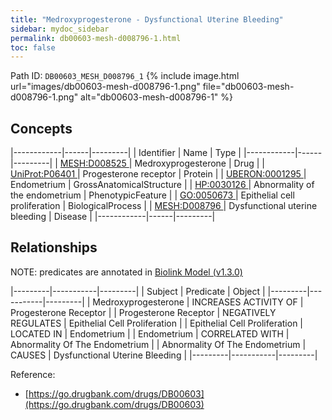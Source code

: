 ```yaml
---
title: "Medroxyprogesterone - Dysfunctional Uterine Bleeding"
sidebar: mydoc_sidebar
permalink: db00603-mesh-d008796-1.html
toc: false 
---
```



Path ID: `DB00603_MESH_D008796_1`
{% include image.html url="images/db00603-mesh-d008796-1.png" file="db00603-mesh-d008796-1.png" alt="db00603-mesh-d008796-1" %}

## Concepts

|------------|------|---------|
| Identifier | Name | Type    |
|------------|------|---------|
| <a href="https://identifiers.org/MESH:D008525">MESH:D008525 </a> | Medroxyprogesterone | Drug |
| <a href="https://identifiers.org/UniProt:P06401">UniProt:P06401 </a> | Progesterone receptor | Protein |
| <a href="https://identifiers.org/UBERON:0001295">UBERON:0001295 </a> | Endometrium | GrossAnatomicalStructure |
| <a href="https://identifiers.org/HP:0030126">HP:0030126 </a> | Abnormality of the endometrium | PhenotypicFeature |
| <a href="https://identifiers.org/GO:0050673">GO:0050673 </a> | Epithelial cell proliferation | BiologicalProcess |
| <a href="https://identifiers.org/MESH:D008796">MESH:D008796 </a> | Dysfunctional uterine bleeding | Disease |
|------------|------|---------|

## Relationships


NOTE: predicates are annotated in <a href="https://github.com/biolink/biolink-model/releases/tag/v1.3.0">Biolink Model (v1.3.0)</a>

|---------|-----------|---------|
| Subject | Predicate | Object  |
|---------|-----------|---------|
| Medroxyprogesterone | INCREASES ACTIVITY OF | Progesterone Receptor |
| Progesterone Receptor | NEGATIVELY REGULATES | Epithelial Cell Proliferation |
| Epithelial Cell Proliferation | LOCATED IN | Endometrium |
| Endometrium | CORRELATED WITH | Abnormality Of The Endometrium |
| Abnormality Of The Endometrium | CAUSES | Dysfunctional Uterine Bleeding |
|---------|-----------|---------|

Reference: 
  - [https://go.drugbank.com/drugs/DB00603](https://go.drugbank.com/drugs/DB00603)
